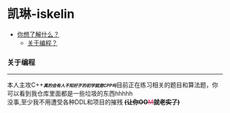 # 凯琳-iskelin
- [你想了解什么？]()
    - [关于编程？](#关于编程)

### 关于编程
---
本人主攻C++<span style="font-size: 10px;">***真的会有人不知好歹的初学就是CPP吗***</span>目前正在练习相关的题目和算法题，你可以看到我仓库里面都是一些垃圾的东西hhhhh \
没事,至少我不用遭受各种DDL和项目的摧残
**~~(让你OO<span style="color: #ff5c93;">M</span>就老实了)~~**